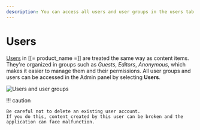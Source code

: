 ```yaml
---
description: You can access all users and user groups in the users tab.
---
```


# Users

[Users](users.md) in [[= product_name =]] are treated the same way as content items.
They're organized in groups such as *Guests*, *Editors*, *Anonymous*, which makes it easier to manage them and their permissions.
All user groups and users can be accessed in the Admin panel by selecting **Users**.

![Users and user groups](admin_panel_users.png "Users and user groups")

!!! caution

    Be careful not to delete an existing user account.
    If you do this, content created by this user can be broken and the application can face malfunction.
